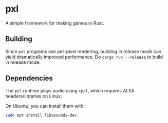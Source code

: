 # pxl

A simple framework for making games in Rust.

## Building

Since `pxl` programs use per-pixel rendering, building in release mode can yield dramatically improved performance. Do `cargo run --release` to build in release mode.

## Dependencies

The `pxl` runtime plays audio using `cpal`, which requires ALSA headers/libraries on Linux;

On Ubuntu, you can install them with:

```sh
sudo apt install libasound2-dev
```
